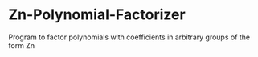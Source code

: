 # Zn-Polynomial-Factorizer
Program to factor polynomials with coefficients in arbitrary groups of the form Zn
